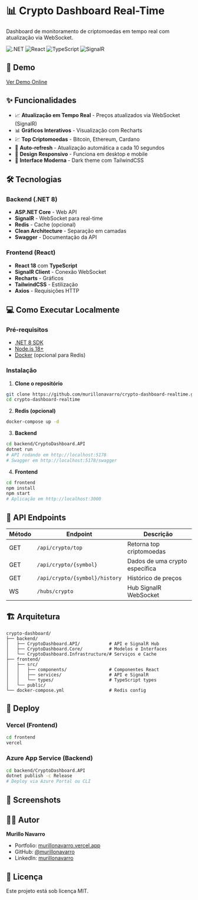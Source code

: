 # 📊 Crypto Dashboard Real-Time

Dashboard de monitoramento de criptomoedas em tempo real com atualização via WebSocket.

![.NET](https://img.shields.io/badge/.NET-8.0-purple)
![React](https://img.shields.io/badge/React-18.2-blue)
![TypeScript](https://img.shields.io/badge/TypeScript-5.0-blue)
![SignalR](https://img.shields.io/badge/SignalR-Real--time-orange)

## 🚀 Demo

[Ver Demo Online](#)

## ✨ Funcionalidades

- 📈 **Atualização em Tempo Real** - Preços atualizados via WebSocket (SignalR)
- 📊 **Gráficos Interativos** - Visualização com Recharts
- 💹 **Top Criptomoedas** - Bitcoin, Ethereum, Cardano
- 🔄 **Auto-refresh** - Atualização automática a cada 10 segundos
- 📱 **Design Responsivo** - Funciona em desktop e mobile
- 🎨 **Interface Moderna** - Dark theme com TailwindCSS

## 🛠️ Tecnologias

### Backend (.NET 8)
- **ASP.NET Core** - Web API
- **SignalR** - WebSocket para real-time
- **Redis** - Cache (opcional)
- **Clean Architecture** - Separação em camadas
- **Swagger** - Documentação da API

### Frontend (React)
- **React 18** com **TypeScript**
- **SignalR Client** - Conexão WebSocket
- **Recharts** - Gráficos
- **TailwindCSS** - Estilização
- **Axios** - Requisições HTTP

## 💻 Como Executar Localmente

### Pré-requisitos
- [.NET 8 SDK](https://dotnet.microsoft.com/download/dotnet/8.0)
- [Node.js 18+](https://nodejs.org/)
- [Docker](https://docker.com) (opcional para Redis)

### Instalação

1. **Clone o repositório**
```bash
git clone https://github.com/murillonavarro/crypto-dashboard-realtime.git
cd crypto-dashboard-realtime
```

2. **Redis (opcional)**
```bash
docker-compose up -d
```

3. **Backend**
```bash
cd backend/CryptoDashboard.API
dotnet run
# API rodando em http://localhost:5178
# Swagger em http://localhost:5178/swagger
```

4. **Frontend**
```bash
cd frontend
npm install
npm start
# Aplicação em http://localhost:3000
```

## 📡 API Endpoints

| Método | Endpoint | Descrição |
|--------|----------|-----------|
| GET | `/api/crypto/top` | Retorna top criptomoedas |
| GET | `/api/crypto/{symbol}` | Dados de uma crypto específica |
| GET | `/api/crypto/{symbol}/history` | Histórico de preços |
| WS | `/hubs/crypto` | Hub SignalR WebSocket |

## 🏗️ Arquitetura

```
crypto-dashboard/
├── backend/
│   ├── CryptoDashboard.API/           # API e SignalR Hub
│   ├── CryptoDashboard.Core/          # Modelos e Interfaces
│   └── CryptoDashboard.Infrastructure/# Serviços e Cache
├── frontend/
│   ├── src/
│   │   ├── components/                # Componentes React
│   │   ├── services/                  # API e SignalR
│   │   └── types/                     # TypeScript types
│   └── public/
└── docker-compose.yml                 # Redis config
```

## 🚀 Deploy

### Vercel (Frontend)
```bash
cd frontend
vercel
```

### Azure App Service (Backend)
```bash
cd backend/CryptoDashboard.API
dotnet publish -c Release
# Deploy via Azure Portal ou CLI
```

## 📸 Screenshots



## 👨‍💻 Autor

**Murillo Navarro**
- Portfolio: [murillonavarro.vercel.app](https://murillonavarro.vercel.app)
- GitHub: [@murillonavarro](https://github.com/murillonavarro)
- LinkedIn: [murillonavarro](https://linkedin.com/in/murillonavarro)

## 📄 Licença

Este projeto está sob licença MIT.